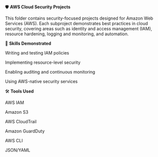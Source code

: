 🛡️ **AWS Cloud Security Projects**

This folder contains security-focused projects designed for Amazon Web Services (AWS). Each subproject demonstrates best practices in cloud security, covering areas such as identity and access management (IAM), resource hardening, logging and monitoring, and automation.

🧠 **Skills Demonstrated**

Writing and testing IAM policies

Implementing resource-level security

Enabling auditing and continuous monitoring

Using AWS-native security services

🛠 **Tools Used**

AWS IAM

Amazon S3

AWS CloudTrail

Amazon GuardDuty

AWS CLI

JSON/YAML
